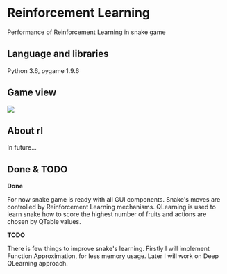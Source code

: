 # Reinforcement Learning

Performance of Reinforcement Learning in snake game

## Language and libraries

Python 3.6, pygame 1.9.6

## Game view

<img src='/snakeEpoc.gif'/>

## About rl

In future...

## Done & TODO

**Done**

For now snake game is ready with all GUI components. Snake's moves are controlled by Reinforcement Learning mechanisms. QLearning is used to learn snake how to score the highest number of fruits and actions are chosen by QTable values.

**TODO**

There is few things to improve snake's learning. Firstly I will implement Function Approximation, for less memory usage. Later I will work on Deep QLearning approach.
